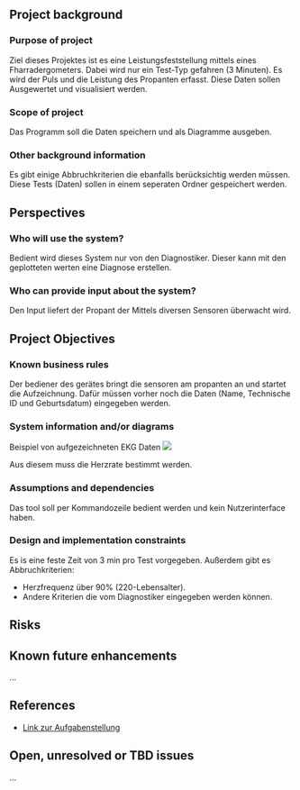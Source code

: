 ## Project background

### Purpose of project
Ziel dieses Projektes ist es eine Leistungsfeststellung mittels eines Fharradergometers.
Dabei wird nur ein Test-Typ gefahren (3 Minuten).
Es wird der Puls und die Leistung des Propanten erfasst.
Diese Daten sollen Ausgewertet und visualisiert werden.

### Scope of project
Das Programm soll die Daten speichern und als Diagramme ausgeben.

### Other background information
Es gibt einige Abbruchkriterien die ebanfalls berücksichtig werden müssen.
Diese Tests (Daten) sollen in einem seperaten Ordner gespeichert werden. 


## Perspectives
### Who will use the system?
Bedient wird dieses System nur von den Diagnostiker.
Dieser kann mit den geplotteten werten eine Diagnose erstellen.

### Who can provide input about the system?
Den Input liefert der Propant der Mittels diversen Sensoren überwacht wird.


## Project Objectives
### Known business rules
Der bediener des gerätes bringt die sensoren am propanten an und startet die Aufzeichnung.
Dafür müssen vorher noch die Daten (Name, Technische ID und Geburtsdatum) eingegeben werden.

### System information and/or diagrams

Beispiel von aufgezeichneten EKG Daten
![](ekg_example.png)

Aus diesem muss die Herzrate bestimmt werden.

### Assumptions and dependencies
Das tool soll per Kommandozeile bedient werden und kein Nutzerinterface haben.



### Design and implementation constraints
Es is eine feste Zeit von 3 min pro Test vorgegeben.
Außerdem gibt es Abbruchkriterien:
- Herzfrequenz über 90% (220-Lebensalter).
- Andere Kriterien die vom Diagnostiker eingegeben werden können.

## Risks


## Known future enhancements

...

## References

- [Link zur Aufgabenstellung](tbd)

## Open, unresolved or TBD issues

...
